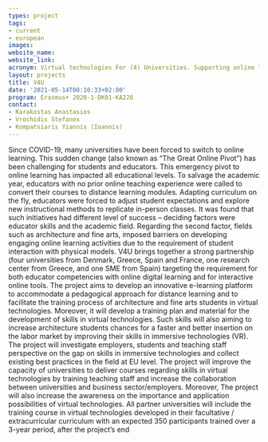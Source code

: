 ```yaml
---
types: project
tags:
- current
- european
images:
website_name:
website_link:
acronym: Virtual technologies For (4) Universities. Supporting online learning with virtual technologies
layout: projects
title: V4U
date: '2021-05-14T08:10:33+02:00'
program: Erasmus+ 2020-1-DK01-KA226
contact: 
- Karakostas Anastasios
- Vrochidis Stefanos
- Kompatsiaris Yiannis (Ioannis)
---
```

<p>
Since COVID-19, many universities have been forced to switch to online learning. This sudden change (also known as “The Great Online Pivot”) has been challenging for students and educators. This emergency pivot to online learning has impacted all educational levels. To salvage the academic year, educators with no prior online teaching experience were called to convert their courses to distance learning modules. Adapting curriculum on the fly, educators were forced to adjust student expectations and explore new instructional methods to replicate in-person classes. It was found that such initiatives had different level of success – deciding factors were educator skills and the academic field. Regarding the second factor, fields such as architecture and fine arts, imposed barriers on developing engaging online learning activities due to the requirement of student interaction with physical models. V4U brings together a strong partnership (four universities from Denmark, Greece, Spain and France, one research center from Greece, and one SME from Spain) targeting the requirement for both educator competencies with online digital learning and for interactive online tools. The project aims to develop an innovative e-learning platform to accommodate a pedagogical approach for distance learning and to facilitate the training process of architecture and fine arts students in virtual technologies. Moreover, it will develop a training plan and material for the development of skills in virtual technologies. Such skills will also aiming to increase architecture students chances for a faster and better insertion on the labor market by improving their skills in immersive technologies (VR). The project will investigate employers, students and teaching staff perspective on the gap on skills in immersive technologies and collect existing best practices in the field at EU level. The project will improve the capacity of universities to deliver courses regarding skills in virtual technologies by training teaching staff and increase the collaboration between universities and business sector/employers. Moreover, The project will also increase the awareness on the importance and application possibilities of virtual technologies. All partner universities will include the training course in virtual technologies developed in their facultative / extracurricular curriculum with an expected 350 participants trained over a 3-year period, after the project’s end
</p>

